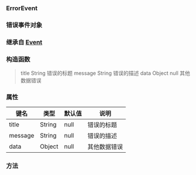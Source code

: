 ### ErrorEvent 

### 错误事件对象
### 继承自 [Event](./Event.md) 

### 构造函数
> title String 错误的标题
> message String  错误的描述
> data Object null 其他数据错误

### 属性
| 键名 | 类型 | 默认值 | 说明 |
| - | - | - | - |
| title | String | null | 错误的标题 |
| message | String | null | 错误的描述 |
| data | Object | null | 其他数据错误 |

### 方法